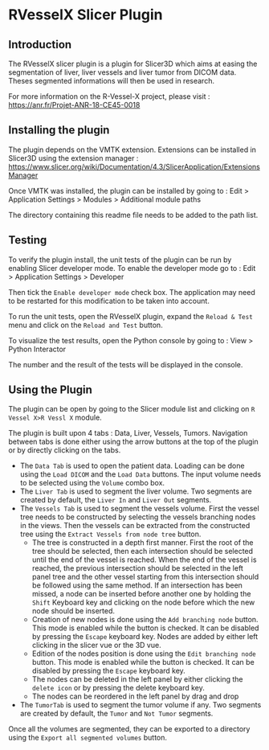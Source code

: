 # RVesselX Slicer Plugin

## Introduction

The RVesselX slicer plugin is a plugin for Slicer3D which aims at easing the segmentation of liver, liver vessels and liver tumor from DICOM data. Theses segmented informations will then be used in research.

For more information on the R-Vessel-X project, please visit :  
https://anr.fr/Projet-ANR-18-CE45-0018

## Installing the plugin

The plugin depends on the VMTK extension. Extensions can be installed in Slicer3D using the extension manager :
https://www.slicer.org/wiki/Documentation/4.3/SlicerApplication/ExtensionsManager

Once VMTK was installed, the plugin can be installed by going to : 
Edit > Application Settings > Modules > Additional module paths

The directory containing this readme file needs to be added to the path list.

## Testing

To verify the plugin install, the unit tests of the plugin can be run by enabling Slicer developer mode.
To enable the developer mode go to : 
Edit > Application Settings > Developer 

Then tick the `Enable developer mode` check box. The application may need to be restarted for this modification to be taken into account.

To run the unit tests, open the RVesselX plugin, expand the `Reload & Test` menu and click on the `Reload and Test` button. 

To visualize the test results, open the Python console by going to :
View > Python Interactor

The number and the result of the tests will be displayed in the console.

## Using the Plugin

The plugin can be open by going to the Slicer module list and clicking on `R Vessel X>R Vessl X` module.

The plugin is built upon 4 tabs : Data, Liver, Vessels, Tumors.
Navigation between tabs is done either using the arrow buttons at the top of the plugin or by directly clicking on the tabs.

* The `Data Tab` is used to open the patient data. Loading can be done using the `Load DICOM` and the `Load Data` buttons. The input volume needs to be selected using the `Volume` combo box.
* The `Liver Tab` is used to segment the liver volume. Two segments are created by default, the `Liver In` and `Liver Out` segments.
* The `Vessels Tab` is used to segment the vessels volume. First the vessel tree needs to be constructed by selecting the vessels branching nodes in the views. Then the vessels can be extracted from the constructed tree using the `Extract Vessels from node tree` button.
	* The tree is constructed in a depth first manner. First the root of the tree should be selected, then each intersection should be selected until the end of the vessel is reached.
When the end of the vessel is reached, the previous intersection should be selected in the left panel tree and the other vessel starting from this intersection should be followed using the same method.
If an intersection has been missed, a node can be inserted before another one by holding the `Shift` Keyboard key and clicking on the node before which the new node should be inserted.
	*  Creation of new nodes is done using the `Add branching node` button. This mode is enabled while the button is checked. It can be disabled by pressing the `Escape` keyboard key.
Nodes are added by either left clicking in the slicer vue or the 3D vue.
	* Edition of the nodes position is done using the `Edit branching node` button. This mode is enabled while the button is checked. It can be disabled by pressing the `Escape` keyboard key.
	* The nodes can be deleted in the left panel by either clicking the `delete icon` or by pressing the delete keyboard key.
	* The nodes can be reordered in the left panel by drag and drop
* The `TumorTab` is used to segment the tumor volume if any. Two segments are created by default, the `Tumor` and `Not Tumor` segments.

Once all the volumes are segmented, they can be exported to a directory using the `Export all segmented volumes` button.